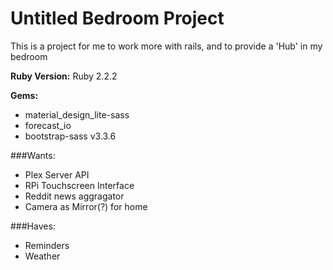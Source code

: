 # Untitled Bedroom Project
This is a project for me to work more with rails, and to provide a 'Hub' in my bedroom

**Ruby Version:** Ruby 2.2.2

**Gems:**

* material_design_lite-sass
* forecast_io
* bootstrap-sass v3.3.6

###Wants:

* Plex Server API
* RPi Touchscreen Interface
* Reddit news aggragator
* Camera as Mirror(?) for home

###Haves:

* Reminders
* Weather
